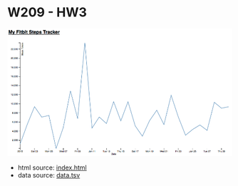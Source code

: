 # W209 - HW3

![My_Fitbit_Steps_Tracker](My_Fitbit_Steps_Tracker.png) 

- html source: [index.html](index.html)
- data source: [data.tsv](data.tsv)
  